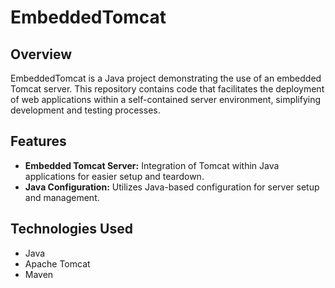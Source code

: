 # EmbeddedTomcat

## Overview
EmbeddedTomcat is a Java project demonstrating the use of an embedded Tomcat server. This repository contains code that facilitates the deployment of web applications within a self-contained server environment, simplifying development and testing processes.

## Features
- **Embedded Tomcat Server:** Integration of Tomcat within Java applications for easier setup and teardown.
- **Java Configuration:** Utilizes Java-based configuration for server setup and management.

## Technologies Used
- Java
- Apache Tomcat
- Maven

